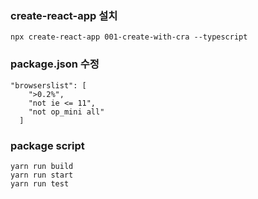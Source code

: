 ### create-react-app 설치
```
npx create-react-app 001-create-with-cra --typescript
```

### package.json 수정
```
"browserslist": [
    ">0.2%",
    "not ie <= 11",
    "not op_mini all"
  ]
```

### package script
```
yarn run build
yarn run start
yarn run test
```